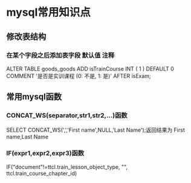 # mysql常用知识点
## 修改表结构
### 在某个字段之后添加表字段  默认值 注释
ALTER TABLE goods_goods ADD isTrainCourse INT ( 1 ) DEFAULT 0 COMMENT '是否是实训课程 (0: 不是, 1: 是)' AFTER isExam;
## 常用mysql函数
### CONCAT_WS(separator,str1,str2,…)函数
SELECT CONCAT_WS(',','First name',NULL,'Last Name');返回结果为
First name,Last Name
### IF(expr1,expr2,expr3)函数
IF("document"!=ttcl.train_lesson_object_type, "", ttcl.train_course_chapter_id)
## 
## 
## 
